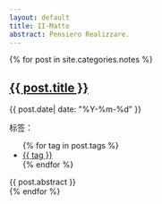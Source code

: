 ```yaml
---
layout: default
title: II-Matto
abstract: Pensiero Realizzare.
---
```


<link rel="stylesheet" href="/css/index_notes.css" />
<link rel="stylesheet" href="/css/font-face.css" />

<div id="abstract-wrapper">
	{% for post in site.categories.notes %}
		<article>
			<h2><a href="{{ post.url }}">{{ post.title }}</a></h2>
			<p>{{ post.date| date: "%Y-%m-%d" }}</p>
			<div class="tag-wrapper">
				<span>标签：</span>
				<ul class="tag-list">
					{% for tag in post.tags %}
					<li><a href="">{{ tag }}</a></li>
					{% endfor %}
				</ul>
			</div>
			<section class="abstract">{{ post.abstract }}</section>
		</article>
	{% endfor %}
</div>
